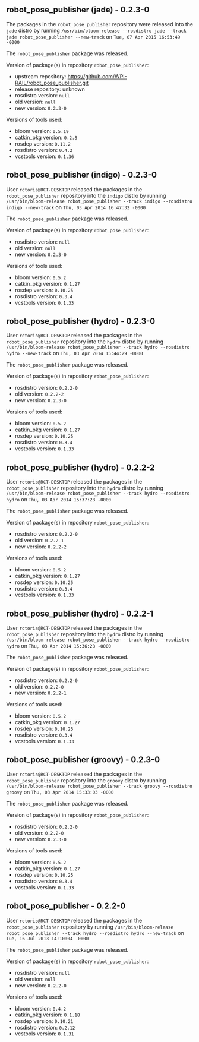 ## robot_pose_publisher (jade) - 0.2.3-0

The packages in the `robot_pose_publisher` repository were released into the `jade` distro by running `/usr/bin/bloom-release --rosdistro jade --track jade robot_pose_publisher --new-track` on `Tue, 07 Apr 2015 16:53:49 -0000`

The `robot_pose_publisher` package was released.

Version of package(s) in repository `robot_pose_publisher`:
- upstream repository: https://github.com/WPI-RAIL/robot_pose_publisher.git
- release repository: unknown
- rosdistro version: `null`
- old version: `null`
- new version: `0.2.3-0`

Versions of tools used:
- bloom version: `0.5.19`
- catkin_pkg version: `0.2.8`
- rosdep version: `0.11.2`
- rosdistro version: `0.4.2`
- vcstools version: `0.1.36`


## robot_pose_publisher (indigo) - 0.2.3-0

User `rctoris@RCT-DESKTOP` released the packages in the `robot_pose_publisher` repository into the `indigo` distro by running `/usr/bin/bloom-release robot_pose_publisher --track indigo --rosdistro indigo --new-track` on `Thu, 03 Apr 2014 16:47:32 -0000`

The `robot_pose_publisher` package was released.

Version of package(s) in repository `robot_pose_publisher`:
- rosdistro version: `null`
- old version: `null`
- new version: `0.2.3-0`

Versions of tools used:
- bloom version: `0.5.2`
- catkin_pkg version: `0.1.27`
- rosdep version: `0.10.25`
- rosdistro version: `0.3.4`
- vcstools version: `0.1.33`


## robot_pose_publisher (hydro) - 0.2.3-0

User `rctoris@RCT-DESKTOP` released the packages in the `robot_pose_publisher` repository into the `hydro` distro by running `/usr/bin/bloom-release robot_pose_publisher --track hydro --rosdistro hydro --new-track` on `Thu, 03 Apr 2014 15:44:29 -0000`

The `robot_pose_publisher` package was released.

Version of package(s) in repository `robot_pose_publisher`:
- rosdistro version: `0.2.2-0`
- old version: `0.2.2-2`
- new version: `0.2.3-0`

Versions of tools used:
- bloom version: `0.5.2`
- catkin_pkg version: `0.1.27`
- rosdep version: `0.10.25`
- rosdistro version: `0.3.4`
- vcstools version: `0.1.33`


## robot_pose_publisher (hydro) - 0.2.2-2

User `rctoris@RCT-DESKTOP` released the packages in the `robot_pose_publisher` repository into the `hydro` distro by running `/usr/bin/bloom-release robot_pose_publisher --track hydro --rosdistro hydro` on `Thu, 03 Apr 2014 15:37:28 -0000`

The `robot_pose_publisher` package was released.

Version of package(s) in repository `robot_pose_publisher`:
- rosdistro version: `0.2.2-0`
- old version: `0.2.2-1`
- new version: `0.2.2-2`

Versions of tools used:
- bloom version: `0.5.2`
- catkin_pkg version: `0.1.27`
- rosdep version: `0.10.25`
- rosdistro version: `0.3.4`
- vcstools version: `0.1.33`


## robot_pose_publisher (hydro) - 0.2.2-1

User `rctoris@RCT-DESKTOP` released the packages in the `robot_pose_publisher` repository into the `hydro` distro by running `/usr/bin/bloom-release robot_pose_publisher --track hydro --rosdistro hydro` on `Thu, 03 Apr 2014 15:36:28 -0000`

The `robot_pose_publisher` package was released.

Version of package(s) in repository `robot_pose_publisher`:
- rosdistro version: `0.2.2-0`
- old version: `0.2.2-0`
- new version: `0.2.2-1`

Versions of tools used:
- bloom version: `0.5.2`
- catkin_pkg version: `0.1.27`
- rosdep version: `0.10.25`
- rosdistro version: `0.3.4`
- vcstools version: `0.1.33`


## robot_pose_publisher (groovy) - 0.2.3-0

User `rctoris@RCT-DESKTOP` released the packages in the `robot_pose_publisher` repository into the `groovy` distro by running `/usr/bin/bloom-release robot_pose_publisher --track groovy --rosdistro groovy` on `Thu, 03 Apr 2014 15:33:03 -0000`

The `robot_pose_publisher` package was released.

Version of package(s) in repository `robot_pose_publisher`:
- rosdistro version: `0.2.2-0`
- old version: `0.2.2-0`
- new version: `0.2.3-0`

Versions of tools used:
- bloom version: `0.5.2`
- catkin_pkg version: `0.1.27`
- rosdep version: `0.10.25`
- rosdistro version: `0.3.4`
- vcstools version: `0.1.33`


## robot_pose_publisher - 0.2.2-0

User `rctoris@RCT-DESKTOP` released the packages in the `robot_pose_publisher` repository by running `/usr/bin/bloom-release robot_pose_publisher --track hydro --rosdistro hydro --new-track` on `Tue, 16 Jul 2013 14:10:04 -0000`

The `robot_pose_publisher` package was released.

Version of package(s) in repository `robot_pose_publisher`:
- rosdistro version: `null`
- old version: `null`
- new version: `0.2.2-0`

Versions of tools used:
- bloom version: `0.4.2`
- catkin_pkg version: `0.1.18`
- rosdep version: `0.10.21`
- rosdistro version: `0.2.12`
- vcstools version: `0.1.31`


